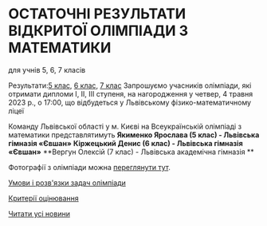 # ОСТАТОЧНІ РЕЗУЛЬТАТИ  ВІДКРИТОЇ ОЛІМПІАДИ З МАТЕМАТИКИ

для учнів 5, 6, 7 класів

Результати:[5 клас](/files/blog/остаточні-результати-відкритої-олімпіади-з-математики/остаточні-результати-5-клас-2023.pdf), [6 клас](/files/blog/остаточні-результати-відкритої-олімпіади-з-математики/остаточні-результати-6-клас-2023.pdf), [7 клас](/files/blog/остаточні-результати-відкритої-олімпіади-з-математики/остаточні-результати-7-клас-2023.pdf)
Запрошуємо учасників олімпіади, які отримати дипломи I, II, III ступеня, на нагородження у четвер, 4 травня 2023 р., о 17:00, що відбудеться у Львівському фізико-математичному ліцеї

Команду Львівської області у м. Києві на Всеукраїнській олімпіаді з математики представлятимуть
**Якименко Ярослава (5 клас) - Львівська гімназія «Євшан»**
**Кіржецький Денис (6 клас) - Львівська гімназія «Євшан»**
**Вергун Олексій (7 клас) - Львівська академічна гімназія **

Фотографії з олімпіади можна [переглянути тут](https://photos.app.goo.gl/YcksaWD89Dvpuu4PA).

[Умови і розв'язки задач олімпіади](/files/blog/остаточні-результати-відкритої-олімпіади-з-математики/розвязки_відкритої_олімпіади_з_математики_2023.pdf)

[Критерії оцінювання](/files/blog/остаточні-результати-відкритої-олімпіади-з-математики/критерії_відкритої_олімпіади_з_математики_2023.pdf)

[Читати усі новини](/news)

